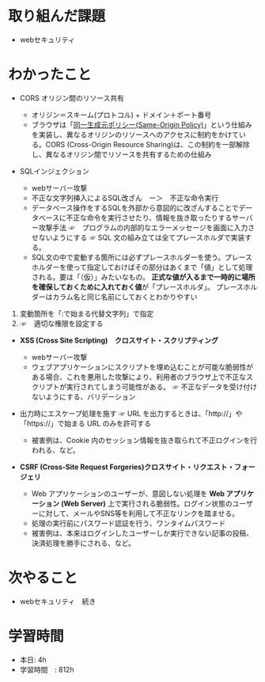 # 取り組んだ課題
- webセキュリティ
# わかったこと
- CORS オリジン間のリソース共有
  - オリジン＝スキーム(プロトコル) + ドメイン＋ポート番号
  - ブラウザは「[同一生成元ポリシー(Same-Origin Policy)](https://www.tohoho-web.com/ex/same-origin-policy.html)」という仕組みを実装し、異なるオリジンのリソースへのアクセスに制約をかけている。CORS (Cross-Origin Resource Sharing)は、この制約を一部解除し、異なるオリジン間でリソースを共有するための仕組み

- SQLインジェクション
  - webサーバー攻撃
  - 不正な文字列挿入によるSQL改ざん　ー＞　不正な命令実行
  - データベース操作をするSQLを外部から意図的に改ざんすることでデータベースに不正な命令を実行させたり、情報を抜き取ったりするサーバー攻撃手法
☞　プログラムの内部的なエラーメッセージを画面に入力させないようにする
☞ SQL 文の組み立ては全てプレースホルダで実装する。
  - SQL文の中で変動する箇所には必ずプレースホルダーを使う。プレースホルダーを使って指定しておけばその部分はあくまで「値」として処理される。要は「（仮）」みたいなもの。
**正式な値が入るまで一時的に場所を確保しておくために入れておく値**が「プレースホルダ」。
プレースホルダーはカラム名と同じ名前にしておくとわかりやすい
1. 変動箇所を「:で始まる代替文字列」で指定
2. ☞　適切な権限を設定する

- **XSS (Cross Site Scripting)　クロスサイト・スクリプティング**
  - webサーバー攻撃　
  - ウェブアプリケーションにスクリプトを埋め込むことが可能な脆弱性がある場合、これを悪用した攻撃により、利用者のブラウザ上で不正なスクリプトが実行されてしまう可能性がある。
☞ 不正なデータを受け付けないようにする、バリデーション
- 出力時にエスケープ処理を施す
☞ URL を出力するときは、「http://」や 「https://」で始まる URL のみを許可する
  - 被害例は、Cookie 内のセッション情報を抜き取られて不正ログインを行われる、など。

- **CSRF (Cross-Site Request Forgeries)クロスサイト・リクエスト・フォージェリ**
  - Web アプリケーションのユーザーが、意図しない処理を **Web アプリケーション (Web Server)** 上で実行される脆弱性。ログイン状態のユーザーに対して、メールやSNS等を利用して不正なリンクを踏ませる。
  - 処理の実行前にパスワード認証を行う、ワンタイムパスワード
  - 被害例は、本来はログインしたユーザーしか実行できない記事の投稿、決済処理を勝手にされる、など。
# 次やること
- webセキュリティ　続き
# 学習時間
- 本日: 4h
- 学習時間　: 812h

